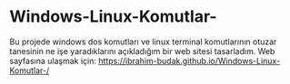 # Windows-Linux-Komutlar-
Bu projede windows dos komutları ve linux terminal komutlarının otuzar tanesinin ne işe yaradıklarını açıkladığım bir web sitesi tasarladım. 
Web sayfasına ulaşmak için: https://ibrahim-budak.github.io/Windows-Linux-Komutlar-/
